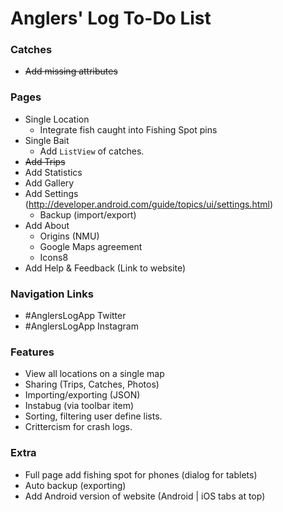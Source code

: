 Anglers' Log To-Do List
=======================

### Catches
* ~~Add missing attributes~~

### Pages
* Single Location
  * Integrate fish caught into Fishing Spot pins
* Single Bait
  * Add `ListView` of catches.
* ~~Add Trips~~
* Add Statistics
* Add Gallery
* Add Settings (http://developer.android.com/guide/topics/ui/settings.html)
  * Backup (import/export)
* Add About
  * Origins (NMU)
  * Google Maps agreement
  * Icons8
* Add Help & Feedback (Link to website)

### Navigation Links
* #AnglersLogApp Twitter
* #AnglersLogApp Instagram

### Features
* View all locations on a single map
* Sharing (Trips, Catches, Photos)
* Importing/exporting (JSON)
* Instabug (via toolbar item)
* Sorting, filtering user define lists.
* Crittercism for crash logs.

### Extra
* Full page add fishing spot for phones (dialog for tablets)
* Auto backup (exporting)
* Add Android version of website (Android | iOS tabs at top)
	
